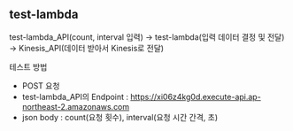 ## test-lambda
test-lambda_API(count, interval 입력) → test-lambda(입력 데이터 결정 및 전달) → Kinesis_API(데이터 받아서 Kinesis로 전달)

테스트 방법
- POST 요청
- test-lambda_API의 Endpoint : https://xi06z4kg0d.execute-api.ap-northeast-2.amazonaws.com
- json body : count(요청 횟수), interval(요청 시간 간격, 초)